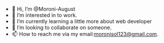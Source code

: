 - 👋 Hi, I’m @Moroni-August
- 👀 I’m interested in to work.
- 🌱 I’m currently learning a little more about web developer
- 💞️ I’m looking to collaborate on someone.
- 📫 How to reach me via my email:moronisol123@gmail.com.

<!---
Moroni-August/Moroni-August is a ✨ special ✨ repository because its `README.md` (this file) appears on your GitHub profile.
You can click the Preview link to take a look at your changes.
--->
